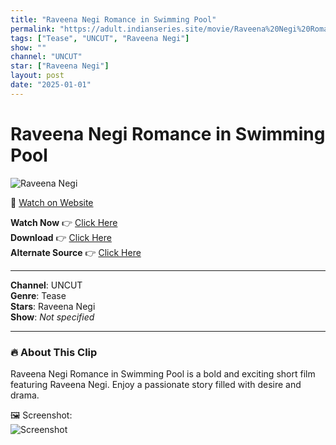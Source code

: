 ```yaml
---
title: "Raveena Negi Romance in Swimming Pool"
permalink: "https://adult.indianseries.site/movie/Raveena%20Negi%20Romance%20in%20Swimming%20Pool"
tags: ["Tease", "UNCUT", "Raveena Negi"]
show: ""
channel: "UNCUT"
star: ["Raveena Negi"]
layout: post
date: "2025-01-01"
---
```


# Raveena Negi Romance in Swimming Pool

![Raveena Negi](https://shorts.desisins.com/wp-content/uploads/2023/05/Raveena-Negi-Swimming-Romance-shorts.desisins.com_.jpg)

🔗 [Watch on Website](https://adult.indianseries.site/movie/Raveena%20Negi%20Romance%20in%20Swimming%20Pool)

**Watch Now** 👉 [Click Here](https://adult.indianseries.site/movie/Raveena%20Negi%20Romance%20in%20Swimming%20Pool)  
**Download** 👉 [Click Here](https://adult.indianseries.site/movie/Raveena%20Negi%20Romance%20in%20Swimming%20Pool)  
**Alternate Source** 👉 [Click Here](https://adult.indianseries.site/movie/Raveena%20Negi%20Romance%20in%20Swimming%20Pool)

---

**Channel**: UNCUT  
**Genre**: Tease  
**Stars**: Raveena Negi  
**Show**: *Not specified*

---

### 🔥 About This Clip

Raveena Negi Romance in Swimming Pool is a bold and exciting short film featuring Raveena Negi. Enjoy a passionate story filled with desire and drama.
 
🖼️ Screenshot:  
![Screenshot](https://shorts.desisins.com/wp-content/uploads/2023/05/Raveena-Negi-Swimming-Romance-shorts.desisins.com_.jpg)
